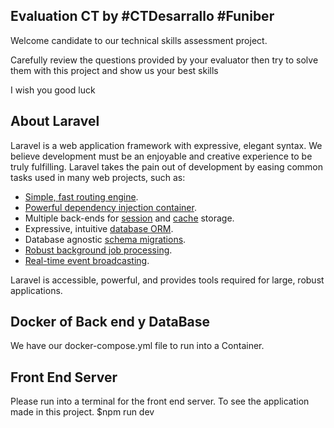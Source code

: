 ## Evaluation CT by #CTDesarrallo #Funiber

Welcome candidate to our technical skills assessment project.

Carefully review the questions provided by your evaluator then try to solve them with this project and show us your best skills

I wish you good luck

## About Laravel

Laravel is a web application framework with expressive, elegant syntax. We believe development must be an enjoyable and creative experience to be truly fulfilling. Laravel takes the pain out of development by easing common tasks used in many web projects, such as:

- [Simple, fast routing engine](https://laravel.com/docs/routing).
- [Powerful dependency injection container](https://laravel.com/docs/container).
- Multiple back-ends for [session](https://laravel.com/docs/session) and [cache](https://laravel.com/docs/cache) storage.
- Expressive, intuitive [database ORM](https://laravel.com/docs/eloquent).
- Database agnostic [schema migrations](https://laravel.com/docs/migrations).
- [Robust background job processing](https://laravel.com/docs/queues).
- [Real-time event broadcasting](https://laravel.com/docs/broadcasting).

Laravel is accessible, powerful, and provides tools required for large, robust applications.


## Docker of Back end y DataBase

We have our docker-compose.yml file to run into a Container. 

## Front End Server

Please run into a terminal for the front end server. To see the application made in this project.
        $npm run dev
 